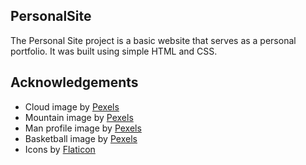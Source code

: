 ## PersonalSite
The Personal Site project is a basic website that serves as a personal portfolio. It was built using simple HTML and CSS.

## Acknowledgements

- Cloud image by [Pexels](https://www.pexels.com/)
- Mountain image by [Pexels](https://www.pexels.com/)
- Man profile image by [Pexels](https://www.pexels.com/)
- Basketball image by [Pexels](https://www.pexels.com/)
- Icons by [Flaticon](https://www.flaticon.com/)
